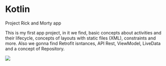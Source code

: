 # Kotlin
Project Rick and Morty app

This is my first app project, in it we find, basic concepts about activities and their lifecycle, concepts of layouts with static files (XML), constraints and more. Also we gonna find Retrofit isntances, API Rest, ViewModel, LiveData and a concept of Repository.


<img src="file:///C:/Users/2902555972/Documents/Desktop/ezgif-1-9c45196293.gif" />
